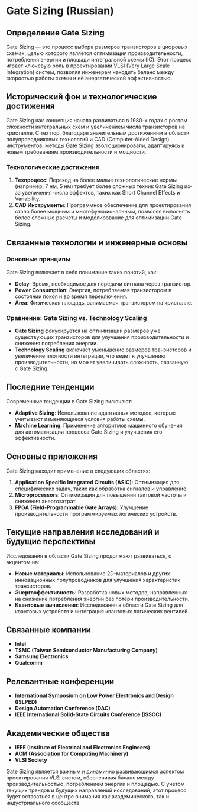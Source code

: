 # Gate Sizing (Russian)

## Определение Gate Sizing
Gate Sizing — это процесс выбора размеров транзисторов в цифровых схемах, целью которого является оптимизация производительности, потребления энергии и площади интегральной схемы (IC). Этот процесс играет ключевую роль в проектировании VLSI (Very Large Scale Integration) систем, позволяя инженерам находить баланс между скоростью работы схемы и её энергетической эффективностью.

## Исторический фон и технологические достижения
Gate Sizing как концепция начала развиваться в 1980-х годах с ростом сложности интегральных схем и увеличением числа транзисторов на кристалле. С тех пор, благодаря значительным достижениям в области полупроводниковых технологий и CAD (Computer-Aided Design) инструментов, методы Gate Sizing эволюционировали, адаптируясь к новым требованиям производительности и мощности.

### Технологические достижения
1. **Техпроцесс**: Переход на более малые технологические нормы (например, 7 нм, 5 нм) требует более сложных техник Gate Sizing из-за увеличения числа эффектов, таких как Short Channel Effects и Variability.
2. **CAD Инструменты**: Программное обеспечение для проектирования стало более мощным и многофункциональным, позволяя выполнять более сложные расчеты и моделирование для оптимизации Gate Sizing.

## Связанные технологии и инженерные основы

### Основные принципы
Gate Sizing включает в себя понимание таких понятий, как:
- **Delay**: Время, необходимое для передачи сигнала через транзистор.
- **Power Consumption**: Энергия, потребляемая транзистором в состоянии покоя и во время переключения.
- **Area**: Физическая площадь, занимаемая транзистором на кристалле.

### Сравнение: Gate Sizing vs. Technology Scaling
- **Gate Sizing** фокусируется на оптимизации размеров уже существующих транзисторов для улучшения производительности и снижения потребления энергии.
- **Technology Scaling** включает уменьшение размеров транзисторов и увеличение плотности интеграции, что ведет к улучшению производительности, но может увеличивать сложность, связанную с Gate Sizing.

## Последние тенденции
Современные тенденции в Gate Sizing включают:
- **Adaptive Sizing**: Использование адаптивных методов, которые учитывают изменяющиеся условия работы схемы.
- **Machine Learning**: Применение алгоритмов машинного обучения для автоматизации процесса Gate Sizing и улучшения его эффективности.

## Основные приложения
Gate Sizing находит применение в следующих областях:
1. **Application Specific Integrated Circuits (ASIC)**: Оптимизация для специфических задач, таких как обработка сигналов и управление.
2. **Microprocessors**: Оптимизация для повышения тактовой частоты и снижения энергозатрат.
3. **FPGA (Field-Programmable Gate Arrays)**: Улучшение производительности программируемых логических устройств.

## Текущие направления исследований и будущие перспективы
Исследования в области Gate Sizing продолжают развиваться, с акцентом на:
- **Новые материалы**: Использование 2D-материалов и других инновационных полупроводников для улучшения характеристик транзисторов.
- **Энергоэффективность**: Разработка новых методов, направленных на снижение потребления энергии без потери производительности.
- **Квантовые вычисления**: Исследования в области Gate Sizing для квантовых устройств и интеграция квантовых логических вентилей.

## Связанные компании
- **Intel**
- **TSMC (Taiwan Semiconductor Manufacturing Company)**
- **Samsung Electronics**
- **Qualcomm**

## Релевантные конференции
- **International Symposium on Low Power Electronics and Design (ISLPED)**
- **Design Automation Conference (DAC)**
- **IEEE International Solid-State Circuits Conference (ISSCC)**

## Академические общества
- **IEEE (Institute of Electrical and Electronics Engineers)**
- **ACM (Association for Computing Machinery)**
- **VLSI Society**

Gate Sizing является важным и динамично развивающимся аспектом проектирования VLSI систем, обеспечивая баланс между производительностью, потреблением энергии и площадью. С учетом текущих трендов и будущих направлений исследований, этот процесс будет оставаться в центре внимания как академического, так и индустриального сообществ.